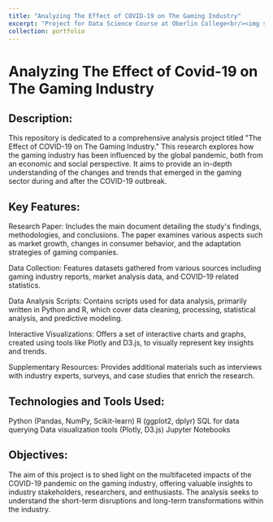 ```yaml
---
title: "Analyzing The Effect of COVID-19 on The Gaming Industry"
excerpt: "Project for Data Science Course at Oberlin College<br/><img src='/images/gaming-analysis.png'>""
collection: portfolio
---
```


# Analyzing The Effect of Covid-19 on The Gaming Industry	

## Description:

This repository is dedicated to a comprehensive analysis project titled "The Effect of COVID-19 on The Gaming Industry." This research explores how the gaming industry has been influenced by the global pandemic, both from an economic and social perspective. It aims to provide an in-depth understanding of the changes and trends that emerged in the gaming sector during and after the COVID-19 outbreak.

## Key Features:

Research Paper: Includes the main document detailing the study's findings, methodologies, and conclusions. The paper examines various aspects such as market growth, changes in consumer behavior, and the adaptation strategies of gaming companies.


Data Collection: Features datasets gathered from various sources including gaming industry reports, market analysis data, and COVID-19 related statistics.


Data Analysis Scripts: Contains scripts used for data analysis, primarily written in Python and R, which cover data cleaning, processing, statistical analysis, and predictive modeling.


Interactive Visualizations: Offers a set of interactive charts and graphs, created using tools like Plotly and D3.js, to visually represent key insights and trends.


Supplementary Resources: Provides additional materials such as interviews with industry experts, surveys, and case studies that enrich the research.

## Technologies and Tools Used:

Python (Pandas, NumPy, Scikit-learn)
R (ggplot2, dplyr)
SQL for data querying
Data visualization tools (Plotly, D3.js)
Jupyter Notebooks


## Objectives:

The aim of this project is to shed light on the multifaceted impacts of the COVID-19 pandemic on the gaming industry, offering valuable insights to industry stakeholders, researchers, and enthusiasts. The analysis seeks to understand the short-term disruptions and long-term transformations within the industry.

